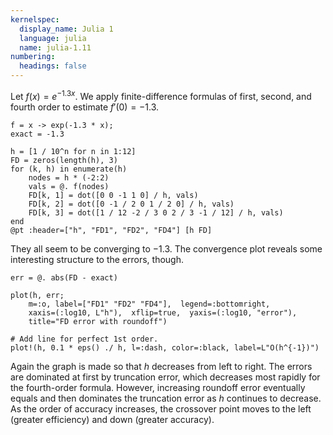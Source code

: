 ```yaml
---
kernelspec:
  display_name: Julia 1
  language: julia
  name: julia-1.11
numbering: 
  headings: false
---
```

Let $f(x)=e^{-1.3x}$. We apply finite-difference formulas of first, second, and fourth order to estimate $f'(0)=-1.3$.

```{code-cell}
f = x -> exp(-1.3 * x);
exact = -1.3

h = [1 / 10^n for n in 1:12]
FD = zeros(length(h), 3)
for (k, h) in enumerate(h)
    nodes = h * (-2:2)
    vals = @. f(nodes)
    FD[k, 1] = dot([0 0 -1 1 0] / h, vals)
    FD[k, 2] = dot([0 -1 / 2 0 1 / 2 0] / h, vals)
    FD[k, 3] = dot([1 / 12 -2 / 3 0 2 / 3 -1 / 12] / h, vals)
end
@pt :header=["h", "FD1", "FD2", "FD4"] [h FD]
```

They all seem to be converging to $-1.3$. The convergence plot reveals some interesting structure to the errors, though.

```{code-cell}
err = @. abs(FD - exact)

plot(h, err;
    m=:o, label=["FD1" "FD2" "FD4"],  legend=:bottomright,
    xaxis=(:log10, L"h"),  xflip=true,  yaxis=(:log10, "error"),
    title="FD error with roundoff")

# Add line for perfect 1st order.
plot!(h, 0.1 * eps() ./ h, l=:dash, color=:black, label=L"O(h^{-1})")
```

Again the graph is made so that $h$ decreases from left to right. The errors are dominated at first by truncation error, which decreases most rapidly for the fourth-order formula. However, increasing roundoff error eventually equals and then dominates the truncation error as $h$ continues to decrease. As the order of accuracy increases, the crossover point moves to the left (greater efficiency) and down (greater accuracy).
